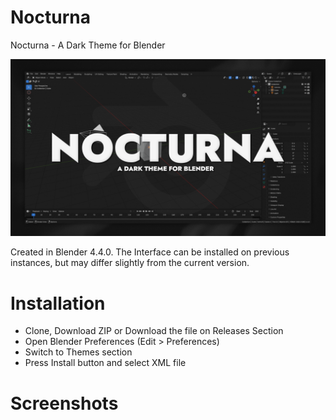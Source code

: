 # Nocturna
Nocturna - A Dark Theme for Blender

![alt text](https://github.com/AlejandroSqr/Nocturna/blob/main/assets/Nocturna.png "NocturnaPreview")


Created in Blender 4.4.0. The Interface can be installed on previous instances, but may differ slightly from the current version.

# Installation
-  Clone, Download ZIP or Download the file on Releases Section 
-  Open Blender Preferences (Edit > Preferences)
-  Switch to Themes section
-  Press Install button and select XML file

# Screenshots
